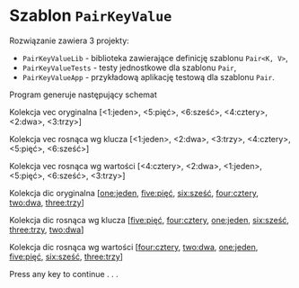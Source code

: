 # Szablon `PairKeyValue`

Rozwiązanie zawiera 3 projekty:
* `PairKeyValueLib` - biblioteka zawierające definicję szablonu `Pair<K, V>`, 
* `PairKeyValueTests` - testy jednostkowe dla szablonu `Pair`,
* `PairKeyValueApp` - przykładową aplikację testową dla szablonu `Pair`.

Program generuje następujący schemat

Kolekcja vec oryginalna
[<1:jeden>, <5:pięć>, <6:sześć>, <4:cztery>, <2:dwa>, <3:trzy>]

Kolekcja vec rosnąca wg klucza
[<1:jeden>, <2:dwa>, <3:trzy>, <4:cztery>, <5:pięć>, <6:sześć>]

Kolekcja vec rosnąca wg wartości
[<4:cztery>, <2:dwa>, <1:jeden>, <5:pięć>, <6:sześć>, <3:trzy>]

Kolekcja dic oryginalna
[<one:jeden>, <five:pięć>, <six:sześć>, <four:cztery>, <two:dwa>, <three:trzy>]

Kolekcja dic rosnąca wg klucza
[<five:pięć>, <four:cztery>, <one:jeden>, <six:sześć>, <three:trzy>, <two:dwa>]

Kolekcja dic rosnąca wg wartości
[<four:cztery>, <two:dwa>, <one:jeden>, <five:pięć>, <six:sześć>, <three:trzy>]

Press any key to continue . . .
```
